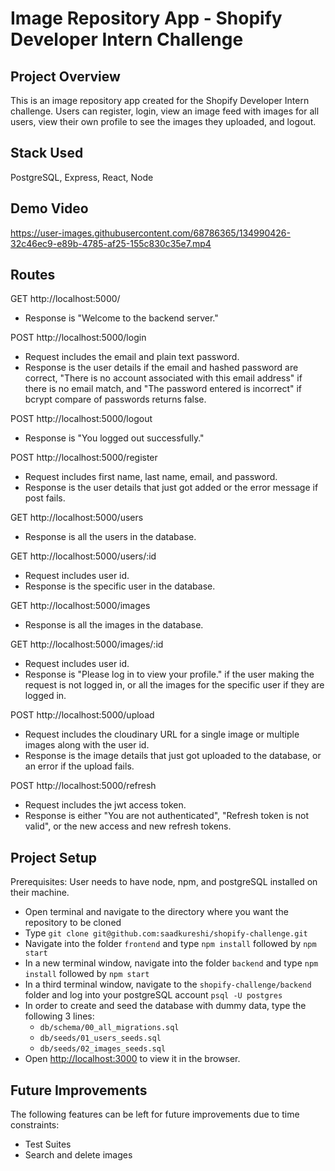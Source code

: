 # Image Repository App - Shopify Developer Intern Challenge

## Project Overview

This is an image repository app created for the Shopify Developer Intern challenge. Users can register, login, view an image feed with images for all users, view their own profile to see the images they uploaded, and logout.

## Stack Used

PostgreSQL, Express, React, Node

## Demo Video

https://user-images.githubusercontent.com/68786365/134990426-32c46ec9-e89b-4785-af25-155c830c35e7.mp4

## Routes

GET http://localhost:5000/
- Response is "Welcome to the backend server."

POST http://localhost:5000/login
- Request includes the email and plain text password.
- Response is the user details if the email and hashed password are correct, "There is no account associated with this email address" if there is no email match, and "The password entered is incorrect" if bcrypt compare of passwords returns false.

POST http://localhost:5000/logout
- Response is "You logged out successfully."

POST http://localhost:5000/register
- Request includes first name, last name, email, and password.
- Response is the user details that just got added or the error message if post fails.

GET http://localhost:5000/users
- Response is all the users in the database.

GET http://localhost:5000/users/:id
- Request includes user id.
- Response is the specific user in the database.

GET http://localhost:5000/images
- Response is all the images in the database.

GET http://localhost:5000/images/:id
- Request includes user id.
- Response is "Please log in to view your profile." if the user making the request is not logged in, or all the images for the specific user if they are logged in.

POST http://localhost:5000/upload
- Request includes the cloudinary URL for a single image or multiple images along with the user id.
- Response is the image details that just got uploaded to the database, or an error if the upload fails.

POST http://localhost:5000/refresh
- Request includes the jwt access token.
- Response is either "You are not authenticated", "Refresh token is not valid", or the new access and new refresh tokens.

## Project Setup

Prerequisites: User needs to have node, npm, and postgreSQL installed on their machine.

- Open terminal and navigate to the directory where you want the repository to be cloned
- Type `git clone git@github.com:saadkureshi/shopify-challenge.git`
- Navigate into the folder `frontend` and type `npm install` followed by `npm start`
- In a new terminal window, navigate into the folder `backend` and type `npm install` followed by `npm start`
- In a third terminal window, navigate to the `shopify-challenge/backend` folder and log into your postgreSQL account `psql -U postgres`
- In order to create and seed the database with dummy data, type the following 3 lines:
  - `db/schema/00_all_migrations.sql`
  - `db/seeds/01_users_seeds.sql`
  - `db/seeds/02_images_seeds.sql`
- Open [http://localhost:3000](http://localhost:3000) to view it in the browser.

## Future Improvements

The following features can be left for future improvements due to time constraints:

- Test Suites
- Search and delete images
